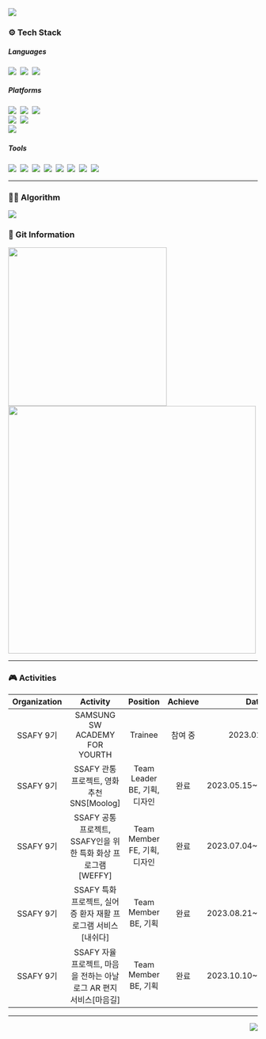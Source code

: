 
<img src="https://capsule-render.vercel.app/api?type=slice&reversal=false&color=gradient&customColorList=0,2,2,5,30)&text=I'M%20YEONJI!&fontSize=40&fontAlign=85&fontAlignY=15&rotate=8&animation=blink&desc=Developer's%20GitHub&descAlign=87&descAlignY=40&"/>
<div>
  <p align="center">
    <h3>⚙ Tech Stack</h3>
    <div>
    <h5>Languages</h5>
    <img src="https://img.shields.io/badge/Java-orange?style=flat-square&logo=java&logoColor=white"/></a>&nbsp
    <img src="https://img.shields.io/badge/Python-3766AB?style=flat-square&logo=Python&logoColor=white"/></a>&nbsp
    <img src="https://img.shields.io/badge/JavaScript-yellow?style=flat-square&logo=javascript&logoColor=white"/></a>&nbsp
    </div>
    <div>
    <h5>Platforms</h5>
    <img src="https://img.shields.io/badge/Spring-6DB33F?style=flat-square&logo=Spring&logoColor=white"/></a>&nbsp
    <img src="https://img.shields.io/badge/Spring Boot-6DB33F?style=flat-square&logo=Spring Boot&logoColor=white"/></a>&nbsp  
    <img src="https://img.shields.io/badge/Django-092E20?style=flat-square&logo=Django&logoColor=white"/></a>&nbsp 
    </div>
    <div>
    <img src="https://img.shields.io/badge/React-61DAFB?style=flat-square&logo=react&logoColor=white"/></a>&nbsp
    <img src="https://img.shields.io/badge/Vue.js-4FC08D?style=flat-square&logo=Vue.js&logoColor=white"/></a>&nbsp
    </div>
    <div>
    <img src="https://img.shields.io/badge/MySQL-4479A1?style=flat-square&logo=MySQL&logoColor=white"/></a>&nbsp
    </div>
    <div>
    <h5>Tools</h5>
    <img src="https://img.shields.io/badge/IntelliJ-000000?style=flat-square&logo=IntelliJidea&logoColor=white"/></a>&nbsp
    <img src="https://img.shields.io/badge/Pycharm-000000?style=flat-square&logo=pycharm&logoColor=white"/></a>&nbsp  
    <img src="https://img.shields.io/badge/Visual Studio Code-007ACC?style=flat-square&logo=visualstudiocode&logoColor=white"/></a>&nbsp 
    <img src="https://img.shields.io/badge/Tomcat-F8DC75?style=flat-square&logo=apachetomcat&logoColor=ffffff"/></a>&nbsp
    <img src="https://img.shields.io/badge/GitHub-181717?style=flat-square&logo=github&logoColor=ffffff"/></a>&nbsp
    <img src="https://img.shields.io/badge/GitLab-FC6D26?style=flat-square&logo=gitlab&logoColor=ffffff"/></a>&nbsp
    <img src="https://img.shields.io/badge/Jira-0052CC?style=flat-square&logo=jira&logoColor=ffffff"/></a>&nbsp
    <img src="https://img.shields.io/badge/Notion-000000?style=flat-square&logo=notion&logoColor=ffffff"/></a>&nbsp
    </div>
  </p>
</div>
<hr>
<div>
  <h3>🤹‍♀️ Algorithm</h3>
  <img src="http://mazassumnida.wtf/api/v2/generate_badge?boj=duswl0220">
</div>
<div>
  <h3>📑 Git Information</h3>
  <p>
  <img width=320 src="https://github-readme-stats.vercel.app/api/top-langs/?username=YEOM2YEOM2&layout=donut&theme=radical">
  <img width=500 src="https://streak-stats.demolab.com?user=YEOM2YEOM2&theme=react&hide_border=true&border_radius=5.5&date_format=M%20j%5B%2C%20Y%5D">
  </p>
</div>
<hr>
<div>
  <h3>🎮 Activities</h3>
  
  |Organization|Activity|Position|Achieve|Date|
  |:---:|:---:|:---:|:---:|:---:|
  |SSAFY 9기|SAMSUNG SW ACADEMY FOR YOURTH|Trainee|참여 중|2023.01.04 ~|
  |SSAFY 9기|SSAFY 관통 프로젝트, 영화 추천 SNS[Moolog]|Team Leader<br> BE, 기획, 디자인|완료|2023.05.15~2023.05.26|
  |SSAFY 9기|SSAFY 공통 프로젝트, SSAFY인을 위한 특화 화상 프로그램[WEFFY]|Team Member<br> FE, 기획, 디자인|완료|2023.07.04~2023.08.18|
  |SSAFY 9기|SSAFY 특화 프로젝트, 실어증 환자 재활 프로그램 서비스[내쉬다]|Team Member<br> BE, 기획|완료|2023.08.21~2023.10.06|
  |SSAFY 9기|SSAFY 자율 프로젝트, 마음을 전하는 아날로그 AR 편지 서비스[마음길]|Team Member<br> BE, 기획|완료|2023.10.10~2023.11.17|
</div>
<hr>
<div align="right">
  <a href="https://hits.seeyoufarm.com"><img src="https://hits.seeyoufarm.com/api/count/incr/badge.svg?url=https%3A%2F%2Fgithub.com%2FYEOM2YEOM2&count_bg=%23F0F0F0&title_bg=%23FFCFCF&icon=youtubegaming.svg&icon_color=%23C84343&title=hits&edge_flat=false"/></a>
</div>

